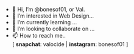 - 👋 Hi, I’m @bonesof01, or Val.
- 👀 I’m interested in Web Design...
- 🌱 I’m currently learning ...
- 💞️ I’m looking to collaborate on ...
- 📫 How to reach me..<br> [ <b>snapchat</b>: valocide | <b>instagram</b>: bonesof01 ]

<!---
bonesof01/bonesof01 is a ✨ special ✨ repository because its `README.md` (this file) appears on your GitHub profile.
You can click the Preview link to take a look at your changes.
--->
